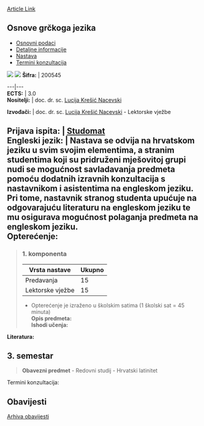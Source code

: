[Article Link](https://www.fhs.hr/predmet/ogj_b)

## Osnove grčkoga jezika
  * [Osnovni podaci](https://www.fhs.hr/predmet/ogj_b#v1id-523788_980948_1_0 "Osnovni podaci")
  * [Detaljne informacije](https://www.fhs.hr/predmet/ogj_b#v1id-523788_980948_1_1 "Detaljne informacije")
  * [Nastava](https://www.fhs.hr/predmet/ogj_b#v1id-523788_980948_1_2 "Nastava")
  * [Termini konzultacija](https://www.fhs.hr/predmet/ogj_b#v1id-523788_980948_1_3 "Termini konzultacija")


[![](https://www.fhs.hr/img/flags/gif/hr.gif)](https://www.fhs.hr/predmet/ogj_b) [![](https://www.fhs.hr/img/flags/gif/gb.gif)](https://www.fhs.hr/en/course/elegre_b)
**Šifra:** |  200545  
  
---|---  
**ECTS:** |  3.0   
**Nositelji:** |  doc. dr. sc. [Lucija Krešić Nacevski](https://www.fhs.hr/djelatnik/lucija.kresic_nacevski)   
  
**Izvođači:** |  doc. dr. sc. [Lucija Krešić Nacevski](https://www.fhs.hr/djelatnik/lucija.kresic_nacevski) - Lektorske vježbe  
  
**Prijava ispita:** |  [Studomat](http://www.isvu.hr/studomat)  
**Engleski jezik:** |  Nastava se odvija na hrvatskom jeziku u svim svojim elementima, a stranim studentima koji su pridruženi mješovitoj grupi nudi se mogućnost savladavanja predmeta pomoću dodatnih izravnih konzultacija s nastavnikom i asistentima na engleskom jeziku. Pri tome, nastavnik stranog studenta upućuje na odgovarajuću literaturu na engleskom jeziku te mu osigurava mogućnost polaganja predmeta na engleskom jeziku.   
**Opterećenje:**  
---  
> ### 1. komponenta
> | Vrsta nastave | Ukupno  
> ---|---  
> Predavanja | 15  
> Lektorske vježbe | 15  
> * Opterećenje je izraženo u školskim satima (1 školski sat = 45 minuta)   
**Opis predmeta:**  
> **Ishodi učenja:**  

  
**Literatura:**  

  
**3. semestar**  
---  
> **Obavezni predmet** - Redovni studij - Hrvatski latinitet  
>   
Termini konzultacija: 


## Obavijesti
[Arhiva obavijesti](https://www.fhs.hr/predmet/ogj_b?@=21cif#news_119368 "Arhiva obavijesti")
